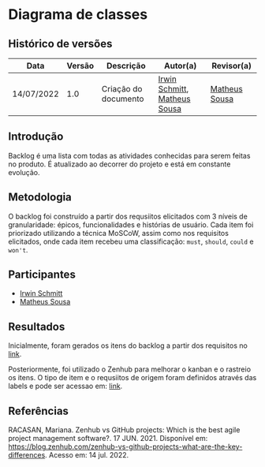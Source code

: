 # Diagrama de classes

## Histórico de versões

| Data       | Versão | Descrição            | Autor(a)                                                                                         | Revisor(a)                                     |
| ---------- | ------ | -------------------- | ------------------------------------------------------------------------------------------------ | ---------------------------------------------- |
| 14/07/2022 | 1.0    | Criação do documento | [Irwin Schmitt](https://github.com/irwinschmitt), [Matheus Sousa](https://github.com/gatotabaco) | [Matheus Sousa](https://github.com/gatotabaco) |

## Introdução

Backlog é uma lista com todas as atividades conhecidas para serem feitas no produto. É atualizado ao decorrer do projeto e está em constante evolução.

## Metodologia

O backlog foi construído a partir dos requsiitos elicitados com 3 níveis de granularidade: épicos, funcionalidades e histórias de usuário. Cada item foi priorizado utilizando a técnica MoSCoW, assim como nos requisitos elicitados, onde cada item recebeu uma classificação: `must`, `should`, `could` e `won't`.

## Participantes

- [Irwin Schmitt](https://github.com/irwinschmitt)
- [Matheus Sousa](https://github.com/gatotabaco)

## Resultados

Inicialmente, foram gerados os itens do backlog a partir dos requisitos no [link](https://irwinschmitt.notion.site/Backlog-c8f94b2b17834c5999964e1bf061cd6c).

Posteriormente, foi utilizado o Zenhub para melhorar o kanban e o rastreio os itens. O tipo de item e o requsiitos de origem foram definidos através das labels e pode ser acessao em: [link](https://app.zenhub.com/workspaces/fluxo-gil-62cf5535f2ec3a001ae1015d/board).

## Referências

<!-- https://referenciabibliografica.net/a/pt-br/ref/abnt -->

RACASAN, Mariana. Zenhub vs GitHub projects: Which is the best agile project management software?. 17 JUN. 2021.
Disponível em: https://blog.zenhub.com/zenhub-vs-github-projects-what-are-the-key-differences. Acesso
em: 14 jul. 2022.
